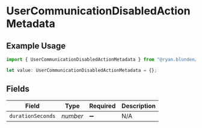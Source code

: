 # UserCommunicationDisabledActionMetadata

## Example Usage

```typescript
import { UserCommunicationDisabledActionMetadata } from "@ryan.blunden/discord/models/components";

let value: UserCommunicationDisabledActionMetadata = {};
```

## Fields

| Field              | Type               | Required           | Description        |
| ------------------ | ------------------ | ------------------ | ------------------ |
| `durationSeconds`  | *number*           | :heavy_minus_sign: | N/A                |